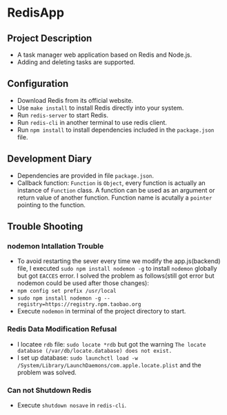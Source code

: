 # RedisApp

## Project Description
- A task manager web application based on Redis and Node.js.
- Adding and deleting tasks are supported.

## Configuration
- Download Redis from its official website.
- Use `make install` to install Redis directly into your system.
- Run `redis-server` to start Redis.
- Run `redis-cli` in another terminal to use redis client.
- Run `npm install` to install dependencies included in the `package.json` file.

## Development Diary
- Dependencies are provided in file `package.json`.
- Callback function: `Function` is `Object`, every function is actually an instance of `Function` class. A function can be used as an argument or return value of another function. Function name is acutally a `pointer` pointing to the function.

## Trouble Shooting

### nodemon Intallation Trouble
- To avoid restarting the sever every time we modify the app.js(backend) file, I executed `sudo npm install nodemon -g` to install `nodemon` globally but got `EACCES` error. I solved the problem as follows(still got error but nodemon could be used after those changes):
- `npm config set prefix /usr/local`
- `sudo npm install nodemon -g --registry=https://registry.npm.taobao.org`
- Execute `nodemon` in terminal of the project directory to start.

### Redis Data Modification Refusal
- I locatee `rdb` file: `sudo locate *rdb` but got the warning `The locate database (/var/db/locate.database) does not exist.`
- I set up database: `sudo launchctl load -w /System/Library/LaunchDaemons/com.apple.locate.plist` and the problem was solved.

### Can not Shutdown Redis
- Execute `shutdown nosave` in `redis-cli`.
